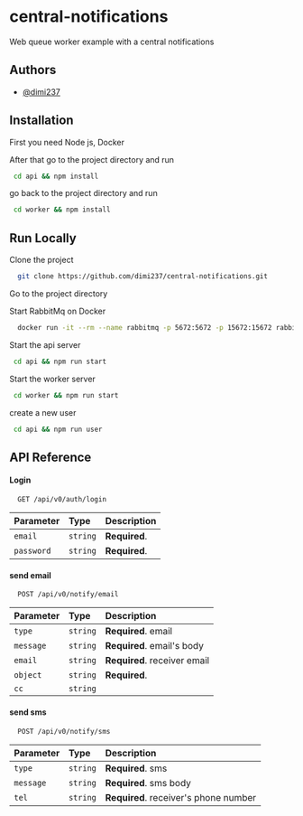 # central-notifications
Web queue worker example with a central notifications


## Authors

- [@dimi237](https://www.github.com/dimi237)


## Installation

First you need Node js, Docker

After that  go to the project directory and run

```bash
 cd api && npm install
```


go back to the project directory and run

```bash
 cd worker && npm install
```
## Run Locally

Clone the project

```bash
  git clone https://github.com/dimi237/central-notifications.git
```

Go to the project directory

Start RabbitMq on Docker

```bash
  docker run -it --rm --name rabbitmq -p 5672:5672 -p 15672:15672 rabbitmq:3.12-management
```


Start the api server

```bash
 cd api && npm run start
```



Start the worker server

```bash
 cd worker && npm run start
```

create a new user 


```bash
 cd api && npm run user
```



## API Reference

#### Login

```http
  GET /api/v0/auth/login
```

| Parameter | Type     | Description                |
| :-------- | :------- | :------------------------- |
| `email` | `string` | **Required**. 
| `password` | `string` | **Required**. |

#### send email

```http
  POST /api/v0/notify/email
```

| Parameter | Type     | Description                       |
| :-------- | :------- | :-------------------------------- |
| `type`      | `string` | **Required**. email
| `message`      | `string` | **Required**. email's body  |
| `email`      | `string` | **Required**. receiver email
| `object`      | `string` | **Required**.
| `cc`      | `string` | 




#### send sms

```http
  POST /api/v0/notify/sms
```

| Parameter | Type     | Description                       |
| :-------- | :------- | :-------------------------------- |
| `type`      | `string` | **Required**. sms
| `message`      | `string` | **Required**. sms body  |
| `tel`      | `string` | **Required**. receiver's phone number
